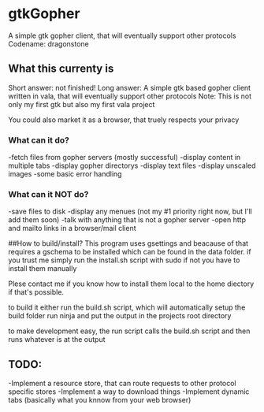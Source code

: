 # gtkGopher

A simple gtk gopher client, that will eventually support other protocols
Codename: dragonstone

## What this currenty is
Short answer: not finished!
Long answer:
A simple gtk based gopher client written in vala,
that will eventually support other protocols
Note: This is not only my first gtk but also my first vala project

You could also market it as a browser, that truely respects your privacy

### What can it do?
-fetch files from gopher servers (mostly successful)
-display content in multiple tabs
-display gopher directorys
-display text files
-display unscaled images
-some basic error handling

### What can it NOT do?
-save files to disk
-display any menues (not my #1 priority right now, but I'll add them soon)
-talk with anything that is not a gopher server
-open http and mailto links in a browser/mail client

##How to build/install?
This program uses gsettings and beacause of that requires a gschema to be installed which can be found in the data folder.
if you trust me simply run the install.sh script with sudo
if not you have to install them manually

Plese contact me if you know how to install them local to the home diectory if that's possible.

to build it either run the build.sh script, which will automatically setup the build folder run ninja and put the output in the projects root directory

to make development easy, the run script calls the build.sh script and then runs whatever is at the output

## TODO:
-Implement a resource store, that can route requests to other protocol specific stores
-Implement a way to download things
-Implement dynamic tabs (basically what you knnow from your web browser)
